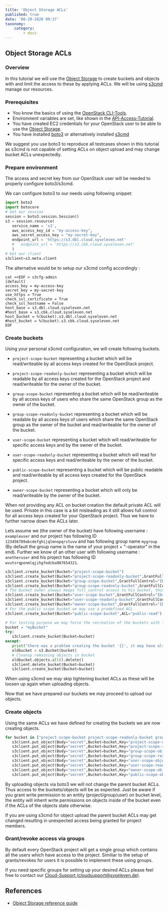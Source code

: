```yaml
---
title: 'Object Storage ACLs'
published: true
date: '08-20-2020 09:37'
taxonomy:
    category:
        - docs
---
```


## Object Storage ACLs

### Overview

In this tutorial we will use the [Object Storage](../../04.Reference/05.object-storage/docs.en.md) to create buckets and objects with and limit the access to these by applying ACLs. We will be using [s3cmd](http://s3tools.org/s3cmd) manage our resources.

### Prerequisites

* You know the basics of using the [OpenStack CLI-Tools](../../03.Howtos/02.openstack-cli/docs.en.md).
* Environment variables are set, like shown in the [API-Access-Tutorial](../../02.Tutorials/02.api-access/docs.en.md).
* You have created EC2 credentials for your OpenStack user to be able to use the [Object Storage](../../04.Reference/05.object-storage/docs.en.md).
* You have installed [boto3](https://boto3.amazonaws.com/v1/documentation/api/latest/index.html) or alternatively installed [s3cmd](http://s3tools.org/s3cmd)

We suggest you use boto3 to reproduce all testcases shown in this tutorial as s3cmd is not capable of setting ACLs on object upload and may change bucket ACLs unexpectedly.

### Prepare environment

The access and secret key from our OpenStack user will be needed to properly configure boto3/s3cmd.

We can configure boto3 to our needs using following snippet:

```python
import boto3
import botocore
# Get our session
session = boto3.session.Session()
s3 = session.resource(
   service_name = 's3',
   aws_access_key_id = "my-access-key",
   aws_secret_access_key = "my-secret-key",
   endpoint_url = 'https://s3.dbl.cloud.syseleven.net'
   #   endpoint_url = 'https://s3.cbk.cloud.syseleven.net'
   )
# Get our client
s3client=s3.meta.client
```

The alternative would be to setup our s3cmd config accordingly : 

```shell
cat <<EOF > s3cfg-admin
[default]
access_key = my-access-key
secret_key = my-secret-key
use_https = True
check_ssl_certificate = True
check_ssl_hostname = False
host_base = s3.dbl.cloud.syseleven.net
#host_base = s3.cbk.cloud.syseleven.net
host_bucket = %(bucket).s3.dbl.cloud.syseleven.net
#host_bucket = %(bucket).s3.cbk.cloud.syseleven.net
EOF
```

### Create buckets

Using your personal s3cmd configuration, we will create following buckets.

* `project-scope-bucket` representing a bucket which will be read/writeable by all access keys created for the OpenStack project.
* `project-scope-readonly-bucket` representing a bucket which will be readable by all access keys created for the OpenStack project and read/writeable for the owner of the bucket.

* `group-scope-bucket` representing a bucket which will be read/writeable by all access keys of users who share the same OpenStack group as the owner of the bucket.
* `group-scope-readonly-bucket` representing a bucket which will be readable by all access keys of users which share the same OpenStack group as the owner of the bucket and read/writeable for the owner of the bucket.

* `user-scope-bucket` representing a bucket which will read/writeable for specific access keys and by the owner of the bucket.
* `user-scope-readonly-bucket` representing a bucket which will read for specific access keys and read/writeable by the owner of the bucket.

* `public-scope-bucket` representing a bucket which will be public readable and read/writeable by all access keys created for the OpenStack project.
* `owner-scope-bucket` representing a bucket which will only be read/writeable by the owner of the bucket.

When not providing any ACL on bucket creation the default private ACL will be used. Private in this case is a bit misleading as it still allows full control for all access keys created for your OpenStack project. Thus we have to further narrow down the ACLs later.

Lets assume we (the owner of the bucket) have following username : `exampleuser` and our project has following ID `123456789abcdefghijqlmnopqrstuvw` and has following group name `mygroup` (By default the group name is the name of your project + "-operator" in the end). Further we know of an other user with following username : `anotheruser` and his project has following ID `wvutsrqponmlqjihgfedcba987654321`.
 
```python
s3client.create_bucket(Bucket="project-scope-bucket")
s3client.create_bucket(Bucket="project-scope-readonly-bucket",GrantFullControl="ID=u:exampleuser/123456789abcdefghijqlmnopqrstuvw",GrantRead="ID=123456789abcdefghijqlmnopqrstuvw")
s3client.create_bucket(Bucket="group-scope-bucket",GrantFullControl="ID=g:mygroup/123456789abcdefghijqlmnopqrstuvw")
s3client.create_bucket(Bucket="group-scope-readonly-bucket",GrantFullControl="ID=u:exampleuser/123456789abcdefghijqlmnopqrstuvw",GrantRead="ID=g:mygroup/123456789abcdefghijqlmnopqrstuvw")
# The bucket owner always keeps full_control access to his bucket, thus we can use following ACL
s3client.create_bucket(Bucket="user-scope-bucket",GrantFullControl="ID=u:anotheruser/wvutsrqponmlqjihgfedcba987654321")
s3client.create_bucket(Bucket="user-scope-readonly-bucket",GrantFullControl="ID=u:exampleuser/123456789abcdefghijqlmnopqrstuvw",GrantRead="ID=u:anotheruser/wvutsrqponmlqjihgfedcba987654321")
s3client.create_bucket(Bucket="owner-scope-bucket",GrantFullControl="ID=u:exampleuser/123456789abcdefghijqlmnopqrstuvw")
# For the public scope bucket we may use a predefined ACL
s3client.create_bucket(Bucket="public-scope-bucket",ACL="public-read")

# For testing purpose we may force the recreation of the buckets with following snippet
bucket = "myBucket"
try:
   s3client.create_bucket(Bucket=bucket)
except:
   print("there was a problem creating the bucket '{}', it may have already existed".format(bucket))
   oldbucket = s3.Bucket(bucket)
   # Cleanup remaining objects in bucket
   oldbucket.objects.all().delete()
   s3client.delete_bucket(Bucket=bucket)
   s3client.create_bucket(Bucket=bucket)
```

When using s3cmd we may skip tightening bucket ACLs as these will be loosen up again when uploading objects.

Now that we have prepared our buckets we may proceed to upload our objects.

### Create objects 

Using the same ACLs we have defined for creating the buckets we are now creating objects.

```python
for bucket in ["project-scope-bucket project-scope-readonly-bucket group-scope-bucket group-scope-readonly-bucket user-scope-bucket user-scope-readonly-bucket owner-scope-bucket","public-scope-bucket"] :
   s3client.put_object(Body="secret",Bucket=bucket,Key="project-scope-object")
   s3client.put_object(Body="secret",Bucket=bucket,Key="project-scope-readonly-object",GrantFullControl="ID=u:exampleuser/123456789abcdefghijqlmnopqrstuvw",GrantRead="ID=123456789abcdefghijqlmnopqrstuvw")
   s3client.put_object(Body="secret",Bucket=bucket,Key="group-scope-object",GrantFullControl="ID=g:mygroup/123456789abcdefghijqlmnopqrstuvw")
   s3client.put_object(Body="secret",Bucket=bucket,Key="group-scope-readonly-object",GrantFullControl="ID=u:exampleuser/123456789abcdefghijqlmnopqrstuvw",GrantRead="ID=g:mygroup/123456789abcdefghijqlmnopqrstuvw")
   s3client.put_object(Body="secret",Bucket=bucket,Key="user-scope-object",GrantFullControl="ID=u:anotheruser/wvutsrqponmlqjihgfedcba987654321")
   s3client.put_object(Body="secret",Bucket=bucket,Key="user-scope-readonly-object",GrantFullControl="ID=u:exampleuser/123456789abcdefghijqlmnopqrstuvw",GrantRead="ID=u:anotheruser/wvutsrqponmlqjihgfedcba987654321")
   s3client.put_object(Body="secret",Bucket=bucket,Key="owner-scope-object",GrantFullControl="ID=u:exampleuser/123456789abcdefghijqlmnopqrstuvw")
   s3client.put_object(Body="secret",Bucket=bucket,Key="public-scope-object",ACL="public-read")
```

By uploading objects via boto3 we will not change the parent bucket ACLs. Thus access to the buckets/objects will be as expected. Just be aware if you grant write permission to an entity (project/group/user) on bucket level, the entity will inherit write permissions on objects inside of the bucket even if the ACLs of the objects state otherwise.


If you are using s3cmd for object upload the parent bucket ACLs may get changed resulting in unexpected access being granted for project members.

### Grant/revoke access via groups

By default every OpenStack project will get a single group which contains all the users which have access to the project. Similiar to the setup of grants/revokes for users it is possible to implement these using groups.

If you need specific groups for setting up your desired ACLs please feel free to contact our [Cloud-Support (cloudsupport@syseleven.de)](../../06.Support/default.en.md).

## References

* [Object Storage reference guide](../../04.Reference/05.object-storage/docs.en.md)